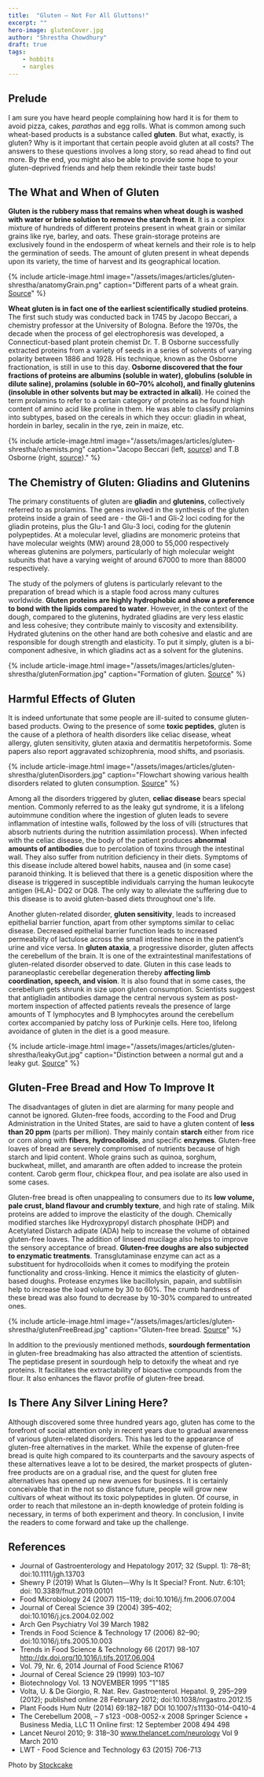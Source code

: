 ```yaml
---
title:  "Gluten – Not For All Gluttons!"
excerpt: ""
hero-image: glutenCover.jpg
author: "Shrestha Chowdhury"
draft: true
tags:
    - hobbits
    - nargles
---
```


## Prelude
I am sure you have heard people complaining how hard it is for them to avoid pizza, cakes, _parathas_ and egg rolls. What is common among such wheat-based products is a substance called **gluten**. But what, exactly, is gluten? Why is it important that certain people avoid gluten at all costs? The answers to these questions involves a long story, so read ahead to find out more. By the end, you might also be able to provide some hope to your gluten-deprived friends and help them rekindle their taste buds!  

## The What and When of Gluten
**Gluten is the rubbery mass that remains when wheat dough is washed with water or brine solution to remove the starch from it**. It is a complex mixture of hundreds of different proteins present in wheat grain or similar grains like rye, barley, and oats. These grain-storage proteins are exclusively found in the endosperm of wheat kernels and their role is to help the germination of seeds. The amount of gluten present in wheat depends upon its variety, the time of harvest and its geographical location.

{% include article-image.html image="/assets/images/articles/gluten-shrestha/anatomyGrain.png" caption="Different parts of a wheat grain. [Source](https://www.istockphoto.com/vector/anatomy-of-a-grain-inside-the-seed-gm658477266-120185285)" %}

**Wheat gluten is in fact one of the earliest scientifically studied proteins**. The first such study was conducted back in 1745 by Jacopo Beccari, a chemistry professor at the University of Bologna. Before the 1970s, the decade when the process of gel electrophoresis was developed, a Connecticut-based plant protein chemist Dr. T. B Osborne successfully extracted proteins from a variety of seeds in a series of solvents of varying polarity between 1886 and 1928. His technique, known as the Osborne fractionation, is still in use to this day. **Osborne discovered that the four fractions of proteins are albumins (soluble in water), globulins (soluble in dilute saline), prolamins (soluble in 60–70% alcohol), and finally glutenins (insoluble in other solvents but may be extracted in alkali)**. He coined the term prolamins to refer to a certain category of proteins as he found high content of amino acid like proline in them. He was able to classify prolamins into subtypes, based on the cereals in which they occur: gliadin in wheat, hordein in barley, secalin in the rye, zein in maize, etc.

{% include article-image.html image="/assets/images/articles/gluten-shrestha/chemists.png" caption="Jacopo Beccari (left, [source](https://wellcomecollection.org/works/d7egardz)) and T.B Osborne (right, [source](https://en.wikipedia.org/wiki/Thomas_Burr_Osborne_%28chemist%29))." %}

## The Chemistry of Gluten: Gliadins and Glutenins
The primary constituents of gluten are **gliadin** and **glutenins**, collectively referred to as prolamins. The genes involved in the synthesis of the gluten proteins inside a grain of seed are - the Gli-1 and Gli-2 loci coding for the gliadin proteins, plus the Glu-1 and Glu-3 loci, coding for the glutenin polypeptides. At a molecular level, gliadins are monomeric proteins that have molecular weights (MW) around 28,000 to 55,000 respectively whereas glutenins are polymers, particularly of high molecular weight subunits that have a varying weight of around 67000 to more than 88000 respectively.

The study of the polymers of glutens is particularly relevant to the preparation of bread which is a staple food across many cultures worldwide. **Gluten proteins are highly hydrophobic and show a preference to bond with the lipids compared to water**. However, in the context of the dough, compared to the glutenins, hydrated gliadins are very less elastic and less cohesive; they contribute mainly to viscosity and extensibility. Hydrated glutenins on the other hand are both cohesive and elastic and are responsible for dough strength and elasticity. To put it simply, gluten is a bi-component adhesive, in which gliadins act as a solvent for the glutenins.

{% include article-image.html image="/assets/images/articles/gluten-shrestha/glutenFormation.jpg" caption="Formation of gluten. [Source](https://paleofoundation.com/gluten/)" %}

## Harmful Effects of Gluten
It is indeed unfortunate that some people are ill-suited to consume gluten-based products. Owing to the presence of some **toxic peptides**, gluten is the cause of a plethora of health disorders like celiac disease, wheat allergy, gluten sensitivity, gluten ataxia and dermatitis herpetoformis. Some papers also report aggravated schizophrenia, mood shifts, and psoriasis.

{% include article-image.html image="/assets/images/articles/gluten-shrestha/glutenDisorders.jpg" caption="Flowchart showing various health disorders related to gluten consumption. [Source](https://en.wikipedia.org/wiki/Gluten-related_disorders)" %}

Among all the disorders triggered by gluten, **celiac disease** bears special mention. Commonly referred to as the leaky gut syndrome, it is a lifelong autoimmune condition where the ingestion of gluten leads to severe inflammation of intestine walls, followed by the loss of villi (structures that absorb nutrients during the nutrition assimilation process). When infected with the celiac disease, the body of the patient produces **abnormal amounts of antibodies** due to percolation of toxins through the intestinal wall. They also suffer from nutrition deficiency in their diets. Symptoms of this disease include altered bowel habits, nausea and (in some case) paranoid thinking. It is believed that there is a genetic disposition where the disease is triggered in susceptible individuals carrying the human leukocyte antigen (HLA)- DQ2 or DQ8. The only way to alleviate the suffering due to this disease is to avoid gluten-based diets throughout one's life.

Another gluten-related disorder, **gluten sensitivity**, leads to increased epithelial barrier function, apart from other symptoms similar to celiac disease. Decreased epithelial barrier function leads to increased permeability of lactulose across the small intestine hence in the patient’s urine and vice versa. In **gluten ataxia**, a progressive disorder, gluten affects the cerebellum of the brain. It is one of the extraintestinal manifestations of gluten-related disorder observed to date. Gluten in this case leads to paraneoplastic cerebellar degeneration thereby **affecting limb coordination, speech, and vision**. It is also found that in some cases, the cerebellum gets shrunk in size upon gluten consumption. Scientists suggest that antigliadin antibodies damage the central nervous system as post-mortem inspection of affected patients reveals the presence of large amounts of T lymphocytes and B lymphocytes around the cerebellum cortex accompanied by patchy loss of Purkinje cells. Here too, lifelong avoidance of gluten in the diet is a good measure.

{% include article-image.html image="/assets/images/articles/gluten-shrestha/leakyGut.jpg" caption="Distinction between a normal gut and a leaky gut. [Source](https://alcat-europe.com/en/leaky-gut-syndrome/)" %}

## Gluten-Free Bread and How To Improve It
The disadvantages of gluten in diet are alarming for many people and cannot be ignored. Gluten-free foods, according to the Food and Drug Administration in the United States, are said to have a gluten content of **less than 20 ppm** (parts per million). They mainly contain **starch** either from rice or corn along with **fibers**, **hydrocolloids**, and specific **enzymes**. Gluten-free loaves of bread are severely compromised of nutrients because of high starch and lipid content. Whole grains such as quinoa, sorghum, buckwheat, millet, and amaranth are often added to increase the protein content. Carob germ flour, chickpea flour, and pea isolate are also used in some cases.

Gluten-free bread is often unappealing to consumers due to its **low volume, pale crust, bland flavour and crumbly texture**, and high rate of staling. Milk proteins are added to improve the elasticity of the dough. Chemically modified starches like Hydroxypropyl distarch phosphate (HDP) and Acetylated Distarch adipate (ADA) help to increase the volume of obtained gluten-free loaves. The addition of linseed mucilage also helps to improve the sensory acceptance of bread. **Gluten-free doughs are also subjected to enzymatic treatments**. Transglutaminase enzyme can act as a substituent for hydrocolloids when it comes to modifying the protein functionality and cross-linking. Hence it mimics the elasticity of gluten-based doughs. Protease enzymes like bacillolysin, papain, and subtilisin help to increase the load volume by 30 to 60%. The crumb hardness of these bread was also found to decrease by 10-30% compared to untreated ones.

{% include article-image.html image="/assets/images/articles/gluten-shrestha/glutenFreeBread.jpg" caption="Gluten-free bread. [Source](https://pixabay.com/photos/no-gluten-bread-gluten-free-bread-1905736/)" %}


In addition to the previously mentioned methods, **sourdough fermentation** in gluten-free breadmaking has also attracted the attention of scientists. The peptidase present in sourdough help to detoxify the wheat and rye proteins. It facilitates the extractability of bioactive compounds from the flour. It also enhances the flavor profile of gluten-free bread.

## Is There Any Silver Lining Here?
Although discovered some three hundred years ago, gluten has come to the forefront of social attention only in recent years due to gradual awareness of various gluten-related disorders. This has led to the appearance of gluten-free alternatives in the market. While the expense of gluten-free bread is quite high compared to its counterparts and the savoury aspects of these alternatives leave a lot to be desired, the market prospects of gluten-free products are on a gradual rise, and the quest for gluten free alternatives has opened up new avenues for business. It is certainly conceivable that in the not so distance future, people will grow new cultivars of wheat without its toxic polypeptides in gluten. Of course, in order to reach that milestone an in-depth knowledge of protein folding is necessary, in terms of both experiment and theory. In conclusion, I invite the readers to come forward and take up the challenge.

## References
- Journal of Gastroenterology and Hepatology 2017; 32 (Suppl. 1): 78–81; doi:10.1111/jgh.13703
- Shewry P (2019) What Is Gluten—Why Is It Special? Front. Nutr. 6:101; doi: 10.3389/fnut.2019.00101
- Food Microbiology 24 (2007) 115–119; doi:10.1016/j.fm.2006.07.004
- Journal of Cereal Science 39 (2004) 395–402; doi:10.1016/j.jcs.2004.02.002
- Arch Gen Psychiatry Vol 39 March 1982
- Trends in Food Science & Technology 17 (2006) 82–90; doi:10.1016/j.tifs.2005.10.003
- Trends in Food Science & Technology 66 (2017) 98-107 http://dx.doi.org/10.1016/j.tifs.2017.06.004
- Vol. 79, Nr. 6, 2014 Journal of Food Science R1067
- Journal of Cereal Science 29 (1999) 103–107
- Biotechnology Vol. 13 NOVEMBER 1995 "1"185
- Volta, U. & De Giorgio, R. Nat. Rev. Gastroenterol. Hepatol. 9, 295–299 (2012); published online 28 February 2012; doi:10.1038/nrgastro.2012.15
- Plant Foods Hum Nutr (2014) 69:182–187 DOI 10.1007/s11130-014-0410-4
- The Cerebellum 2008, – 7 s123 -008-0052-x 2008 Springer Science + Business Media, LLC 11 Online first: 12 September 2008 494 498
- Lancet Neurol 2010; 9: 318–30 www.thelancet.com/neurology Vol 9 March 2010
- LWT - Food Science and Technology 63 (2015) 706-713

Photo by <a href="https://stockcake.com/i/sliced-artisan-bread_234937_44804">Stockcake</a>
